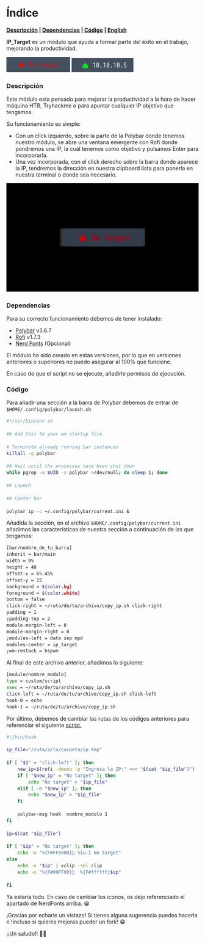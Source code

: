 # Índice

**[Descripción](#descripción) | [Dependencias](#dependencias)  | [Código](#código) | [English](https://github.com/m4nj4pe/ip_target-polybar/blob/main/README-en.md)**

**IP_Target** es un módulo que ayuda a formar parte del éxito en el trabajo, mejorando la productividad.

![](https://github.com/m4nj4pe/ip_target-polybar/blob/main/media/demo_notarget.png)
![](https://github.com/m4nj4pe/ip_target-polybar/blob/main/media/demo_ip.png) 


### Descripción

Este módulo esta pensado para mejorar la productividad a la hora de hacer máquina HTB, Tryhackme o para apuntar cualquier IP objetivo que tengamos.

Su funcionamiento es simple:
  - Con un click izquierdo, sobre la parte de la Polybar donde tenemos nuestro módulo, se abre una ventana emergente con Rofi donde pondremos una IP, la cuál tenemos como objetivo y pulsamos Enter para incorporarla.
  - Una vez incorporada, con el click derecho sobre la barra donde aparece la IP, tendremos la dirección en nuestra clipboard lista para ponerla en nuestra terminal o donde sea necesario.

![](https://github.com/m4nj4pe/ip_target-polybar/blob/main/media/demo.gif)

### Dependencias 

Para su correcto funcionamiento debemos de tener instalado:
- [Polybar](https://github.com/polybar/polybar) v3.6.7
- [Rofi](https://github.com/davatorium/rofi) v1.7.3
- [Nerd Fonts]([https://www.nerdfonts.com/#home](https://www.nerdfonts.com/cheat-sheet)) (Opcional)

El módulo ha sido creado en estas versiones, por lo que en versiones anteriores o superiores no puedo asegurar al 100% que funcione.

En caso de que el script no se ejecute, añadirle permisos de ejecución.

### Código

Para añadir una sección a la barra de Polybar debemos de entrar de `$HOME/.config/polybar/launch.sh`
```bash
#!/usr/bin/env sh

## Add this to your wm startup file.

# Terminate already running bar instances
killall -q polybar

## Wait until the processes have been shut down
while pgrep -u $UID -x polybar >/dev/null; do sleep 1; done

## Launch

## Center bar

polybar ip -c ~/.config/polybar/current.ini &
```
Añadida la sección, en el archivo `$HOME/.config/polybar/current.ini` añadimos las características de nuestra sección a continuación de las que tengamos:
```bash
[bar/nombre_de_tu_barra]
inherit = bar/main
width = 9%
height = 40
offset-x = 65.45%
offset-y = 15
background = ${color.bg}
foreground = ${color.white}
bottom = false
click-right = ~/ruta/de/tu/archivo/copy_ip.sh click-right
padding = 1
;padding-top = 2
module-margin-left = 0
module-margin-right = 0
;modules-left = date sep mpd
modules-center = ip_target
;wm-restack = bspwm
```
Al final de este archivo anterior, añadimos lo siguiente:
```bash
[module/nombre_modulo]
type = custom/script
exec = ~/ruta/de/tu/archivo/copy_ip.sh 
click-left = ~/ruta/de/tu/archivo/copy_ip.sh click-left
hook-0 = echo
hook-1 = ~/ruta/de/tu/archivo/copy_ip.sh
```
Por último, debemos de cambiar las rutas de los códigos anteriores para referenciar el siguiente [script.](https://github.com/m4nj4pe/ip_target-polybar/tree/main/script/copy_ip.sh)
```bash
#!/bin/bash

ip_file="/ruta/a/la/carpeta/ip.tmp"

if [ "$1" = "click-left" ]; then
    new_ip=$(rofi -dmenu -p "Ingresa la IP:" <<< "$(cat "$ip_file")")
    if [ "$new_ip" = "No target" ]; then
        echo "No target" > "$ip_file"
    elif [ -n "$new_ip" ]; then
        echo "$new_ip" > "$ip_file"
    fi

    polybar-msg hook  nombre_modulo 1
fi

ip=$(cat "$ip_file")

if [ "$ip" = "No target" ]; then
    echo -n "%{F#FF0000}󱚡 %{u-} No target" 
else
    echo -n "$ip" | xclip -sel clip
    echo -n "%{F#00FF00}󱚝  %{F#ffffff}$ip" 

fi
```
Ya estaría todo. En caso de cambiar los iconos, os dejo referenciado el apartado de NerdFonts arriba. 😀

¡Gracias por echarle un vistazo! Si tienes alguna sugerencia puedes hacerla e !incluso si quieres mejoras pueder un fork! 😁

¡¡Un saludo!! 🧑‍💻

